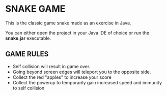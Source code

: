 # SNAKE GAME
This is the classic game snake made as an exercise in Java.

You can either open the project in your Java IDE of choice or run the **snake.jar** executable.

## GAME RULES
* Self collision will result in game over.
* Going beyond screen edges will teleport you to the opposite side.
* Collect the red "apples" to increase your score
* Collect the powerup to temporarily gain increased speed and immunity to self collision
